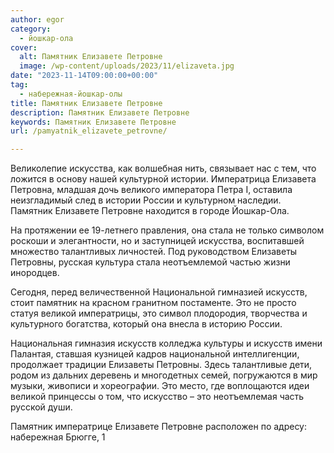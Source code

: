 ```yaml
---
author: egor
category:
  - йошкар-ола
cover:
  alt: Памятник Елизавете Петровне
  image: /wp-content/uploads/2023/11/elizaveta.jpg
date: "2023-11-14T09:00:00+00:00"
tag:
  - набережная-йошкар-олы
title: Памятник Елизавете Петровне
description: Памятник Елизавете Петровне
keywords: Памятник Елизавете Петровне
url: /pamyatnik_elizavete_petrovne/

---
```

Великолепие искусства, как волшебная нить, связывает нас с тем, что ложится в основу нашей культурной истории. Императрица Елизавета Петровна, младшая дочь великого императора Петра I, оставила неизгладимый след в истории России и культурном наследии. Памятник Елизавете Петровне находится в городе Йошкар-Ола.

На протяжении ее 19-летнего правления, она стала не только символом роскоши и элегантности, но и заступницей искусства, воспитавшей множество талантливых личностей. Под руководством Елизаветы Петровны, русская культура стала неотъемлемой частью жизни инородцев.

Сегодня, перед величественной Национальной гимназией искусств, стоит памятник на красном гранитном постаменте. Это не просто статуя великой императрицы, это символ плодородия, творчества и культурного богатства, который она внесла в историю России.

Национальная гимназия искусств колледжа культуры и искусств имени Палантая, ставшая кузницей кадров национальной интеллигенции, продолжает традиции Елизаветы Петровны. Здесь талантливые дети, родом из дальних деревень и многодетных семей, погружаются в мир музыки, живописи и хореографии. Это место, где воплощаются идеи великой принцессы о том, что искусство – это неотъемлемая часть русской души.

Памятник императрице Елизавете Петровне расположен по адресу: набережная Брюгге, 1
